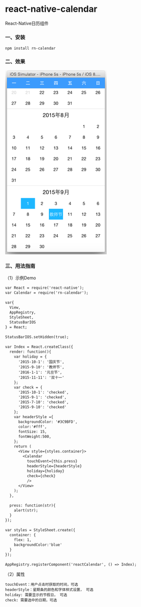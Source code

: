 # react-native-calendar
React-Native日历组件

### 一、安装

    npm install rn-calendar

### 二、效果

![](./demo.png)


### 三、用法指南
（1）示例Demo            

    var React = require('react-native');
    var Calendar = require('rn-calendar');

    var{
      View,
      AppRegistry,
      StyleSheet,
      StatusBarIOS
    } = React;

    StatusBarIOS.setHidden(true);

    var Index = React.createClass({
      render: function(){
        var holiday = {
          '2015-10-1': '国庆节',
          '2015-9-10': '教师节',
          '2016-1-1': '元旦节',
          '2015-11-11': '双十一'
        };
        var check = {
          '2015-10-1': 'checked',
          '2015-9-1': 'checked',
          '2015-7-10': 'checked',
          '2015-9-10': 'checked'
        };
        var headerStyle ={
          backgroundColor: '#3C9BFD',
          color:'#fff',
          fontSize: 15,
          fontWeight:500,
        };
        return (
          <View style={styles.container}>
            <Calendar
              touchEvent={this.press}
              headerStyle={headerStyle}
              holiday={holiday}
              check={check}
              />
          </View>
        );
      },

      press: function(str){
        alert(str);
      }
    });

    var styles = StyleSheet.create({
      container: {
        flex: 1,
        backgroundColor:'blue'
      }
    });

    AppRegistry.registerComponent('reactCalendar', () => Index);

 （2）属性       

    touchEvent：用户点击时获取的时间，可选
    headerStyle：星期条的颜色和字体样式设置， 可选
    holiday: 需要显示的节假日， 可选
    check: 需要选中的日期，可选
